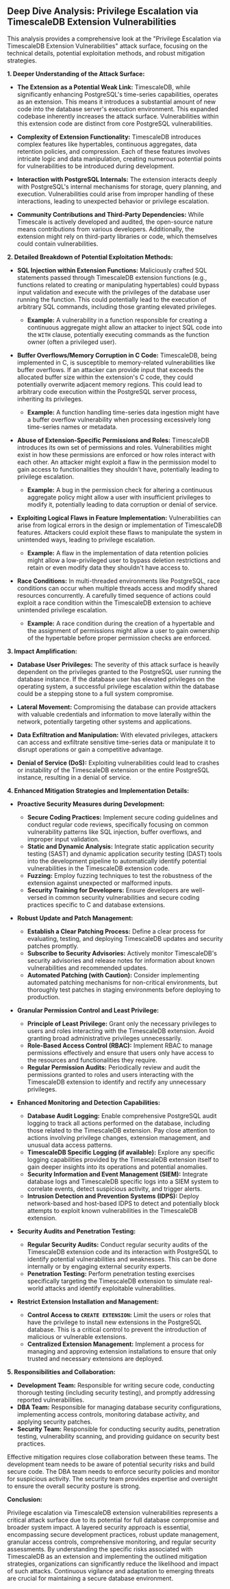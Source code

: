 ## Deep Dive Analysis: Privilege Escalation via TimescaleDB Extension Vulnerabilities

This analysis provides a comprehensive look at the "Privilege Escalation via TimescaleDB Extension Vulnerabilities" attack surface, focusing on the technical details, potential exploitation methods, and robust mitigation strategies.

**1. Deeper Understanding of the Attack Surface:**

* **The Extension as a Potential Weak Link:** TimescaleDB, while significantly enhancing PostgreSQL's time-series capabilities, operates as an extension. This means it introduces a substantial amount of new code into the database server's execution environment. This expanded codebase inherently increases the attack surface. Vulnerabilities within this extension code are distinct from core PostgreSQL vulnerabilities.

* **Complexity of Extension Functionality:** TimescaleDB introduces complex features like hypertables, continuous aggregates, data retention policies, and compression. Each of these features involves intricate logic and data manipulation, creating numerous potential points for vulnerabilities to be introduced during development.

* **Interaction with PostgreSQL Internals:** The extension interacts deeply with PostgreSQL's internal mechanisms for storage, query planning, and execution. Vulnerabilities could arise from improper handling of these interactions, leading to unexpected behavior or privilege escalation.

* **Community Contributions and Third-Party Dependencies:** While Timescale is actively developed and audited, the open-source nature means contributions from various developers. Additionally, the extension might rely on third-party libraries or code, which themselves could contain vulnerabilities.

**2. Detailed Breakdown of Potential Exploitation Methods:**

* **SQL Injection within Extension Functions:**  Maliciously crafted SQL statements passed through TimescaleDB extension functions (e.g., functions related to creating or manipulating hypertables) could bypass input validation and execute with the privileges of the database user running the function. This could potentially lead to the execution of arbitrary SQL commands, including those granting elevated privileges.

    * **Example:** A vulnerability in a function responsible for creating a continuous aggregate might allow an attacker to inject SQL code into the `WITH` clause, potentially executing commands as the function owner (often a privileged user).

* **Buffer Overflows/Memory Corruption in C Code:**  TimescaleDB, being implemented in C, is susceptible to memory-related vulnerabilities like buffer overflows. If an attacker can provide input that exceeds the allocated buffer size within the extension's C code, they could potentially overwrite adjacent memory regions. This could lead to arbitrary code execution within the PostgreSQL server process, inheriting its privileges.

    * **Example:** A function handling time-series data ingestion might have a buffer overflow vulnerability when processing excessively long time-series names or metadata.

* **Abuse of Extension-Specific Permissions and Roles:** TimescaleDB introduces its own set of permissions and roles. Vulnerabilities might exist in how these permissions are enforced or how roles interact with each other. An attacker might exploit a flaw in the permission model to gain access to functionalities they shouldn't have, potentially leading to privilege escalation.

    * **Example:** A bug in the permission check for altering a continuous aggregate policy might allow a user with insufficient privileges to modify it, potentially leading to data corruption or denial of service.

* **Exploiting Logical Flaws in Feature Implementation:**  Vulnerabilities can arise from logical errors in the design or implementation of TimescaleDB features. Attackers could exploit these flaws to manipulate the system in unintended ways, leading to privilege escalation.

    * **Example:** A flaw in the implementation of data retention policies might allow a low-privileged user to bypass deletion restrictions and retain or even modify data they shouldn't have access to.

* **Race Conditions:** In multi-threaded environments like PostgreSQL, race conditions can occur when multiple threads access and modify shared resources concurrently. A carefully timed sequence of actions could exploit a race condition within the TimescaleDB extension to achieve unintended privilege escalation.

    * **Example:** A race condition during the creation of a hypertable and the assignment of permissions might allow a user to gain ownership of the hypertable before proper permission checks are enforced.

**3. Impact Amplification:**

* **Database User Privileges:** The severity of this attack surface is heavily dependent on the privileges granted to the PostgreSQL user running the database instance. If the database user has elevated privileges on the operating system, a successful privilege escalation within the database could be a stepping stone to a full system compromise.

* **Lateral Movement:**  Compromising the database can provide attackers with valuable credentials and information to move laterally within the network, potentially targeting other systems and applications.

* **Data Exfiltration and Manipulation:**  With elevated privileges, attackers can access and exfiltrate sensitive time-series data or manipulate it to disrupt operations or gain a competitive advantage.

* **Denial of Service (DoS):**  Exploiting vulnerabilities could lead to crashes or instability of the TimescaleDB extension or the entire PostgreSQL instance, resulting in a denial of service.

**4. Enhanced Mitigation Strategies and Implementation Details:**

* **Proactive Security Measures during Development:**
    * **Secure Coding Practices:** Implement secure coding guidelines and conduct regular code reviews, specifically focusing on common vulnerability patterns like SQL injection, buffer overflows, and improper input validation.
    * **Static and Dynamic Analysis:** Integrate static application security testing (SAST) and dynamic application security testing (DAST) tools into the development pipeline to automatically identify potential vulnerabilities in the TimescaleDB extension code.
    * **Fuzzing:** Employ fuzzing techniques to test the robustness of the extension against unexpected or malformed inputs.
    * **Security Training for Developers:** Ensure developers are well-versed in common security vulnerabilities and secure coding practices specific to C and database extensions.

* **Robust Update and Patch Management:**
    * **Establish a Clear Patching Process:** Define a clear process for evaluating, testing, and deploying TimescaleDB updates and security patches promptly.
    * **Subscribe to Security Advisories:** Actively monitor TimescaleDB's security advisories and release notes for information about known vulnerabilities and recommended updates.
    * **Automated Patching (with Caution):** Consider implementing automated patching mechanisms for non-critical environments, but thoroughly test patches in staging environments before deploying to production.

* **Granular Permission Control and Least Privilege:**
    * **Principle of Least Privilege:**  Grant only the necessary privileges to users and roles interacting with the TimescaleDB extension. Avoid granting broad administrative privileges unnecessarily.
    * **Role-Based Access Control (RBAC):** Implement RBAC to manage permissions effectively and ensure that users only have access to the resources and functionalities they require.
    * **Regular Permission Audits:**  Periodically review and audit the permissions granted to roles and users interacting with the TimescaleDB extension to identify and rectify any unnecessary privileges.

* **Enhanced Monitoring and Detection Capabilities:**
    * **Database Audit Logging:** Enable comprehensive PostgreSQL audit logging to track all actions performed on the database, including those related to the TimescaleDB extension. Pay close attention to actions involving privilege changes, extension management, and unusual data access patterns.
    * **TimescaleDB Specific Logging (if available):** Explore any specific logging capabilities provided by the TimescaleDB extension itself to gain deeper insights into its operations and potential anomalies.
    * **Security Information and Event Management (SIEM):** Integrate database logs and TimescaleDB specific logs into a SIEM system to correlate events, detect suspicious activity, and trigger alerts.
    * **Intrusion Detection and Prevention Systems (IDPS):** Deploy network-based and host-based IDPS to detect and potentially block attempts to exploit known vulnerabilities in the TimescaleDB extension.

* **Security Audits and Penetration Testing:**
    * **Regular Security Audits:** Conduct regular security audits of the TimescaleDB extension code and its interaction with PostgreSQL to identify potential vulnerabilities and weaknesses. This can be done internally or by engaging external security experts.
    * **Penetration Testing:** Perform penetration testing exercises specifically targeting the TimescaleDB extension to simulate real-world attacks and identify exploitable vulnerabilities.

* **Restrict Extension Installation and Management:**
    * **Control Access to `CREATE EXTENSION`:** Limit the users or roles that have the privilege to install new extensions in the PostgreSQL database. This is a critical control to prevent the introduction of malicious or vulnerable extensions.
    * **Centralized Extension Management:** Implement a process for managing and approving extension installations to ensure that only trusted and necessary extensions are deployed.

**5. Responsibilities and Collaboration:**

* **Development Team:** Responsible for writing secure code, conducting thorough testing (including security testing), and promptly addressing reported vulnerabilities.
* **DBA Team:** Responsible for managing database security configurations, implementing access controls, monitoring database activity, and applying security patches.
* **Security Team:** Responsible for conducting security audits, penetration testing, vulnerability scanning, and providing guidance on security best practices.

Effective mitigation requires close collaboration between these teams. The development team needs to be aware of potential security risks and build secure code. The DBA team needs to enforce security policies and monitor for suspicious activity. The security team provides expertise and oversight to ensure the overall security posture is strong.

**Conclusion:**

Privilege escalation via TimescaleDB extension vulnerabilities represents a critical attack surface due to its potential for full database compromise and broader system impact. A layered security approach is essential, encompassing secure development practices, robust update management, granular access controls, comprehensive monitoring, and regular security assessments. By understanding the specific risks associated with TimescaleDB as an extension and implementing the outlined mitigation strategies, organizations can significantly reduce the likelihood and impact of such attacks. Continuous vigilance and adaptation to emerging threats are crucial for maintaining a secure database environment.
